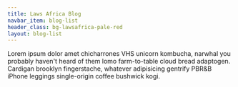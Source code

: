 ```yaml
---
title: Laws Africa Blog
navbar_item: blog-list
header_class: bg-lawsafrica-pale-red
layout: blog-list
---
```


Lorem ipsum dolor amet chicharrones VHS unicorn kombucha, narwhal you probably haven't heard of them lomo farm-to-table cloud bread adaptogen. Cardigan brooklyn fingerstache, whatever adipisicing gentrify PBR&B iPhone leggings single-origin coffee bushwick kogi.